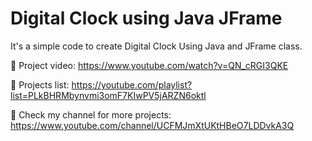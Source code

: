 # Digital Clock using Java JFrame

 It's a simple code to create Digital Clock Using Java and JFrame class. 

🔗 Project video: https://www.youtube.com/watch?v=QN_cRGI3QKE

🔗 Projects list: https://youtube.com/playlist?list=PLkBHRMbynvmi3omF7KIwPV5jARZN6oktl

🔗 Check my channel for more projects: https://www.youtube.com/channel/UCFMJmXtUKtHBeO7LDDvkA3Q

